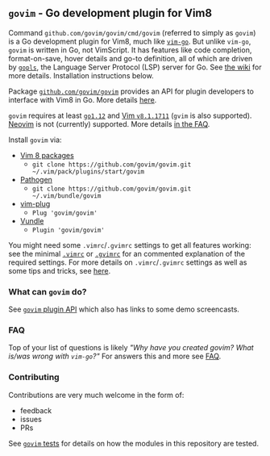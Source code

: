 ## `govim` - Go development plugin for Vim8

Command `github.com/govim/govim/cmd/govim` (referred to simply as `govim`) is a Go development plugin for Vim8, much
like [`vim-go`](https://github.com/fatih/vim-go). But unlike `vim-go`, `govim` is written in Go, not VimScript. It has
features like code completion, format-on-save, hover details and go-to definition, all of which are driven by
[`gopls`](https://pkg.go.dev/golang.org/x/tools/gopls), the Language Server Protocol (LSP) server for Go. See [the
wiki](https://github.com/govim/govim/wiki/govim-plugin-API) for more details. Installation instructions below.

Package [`github.com/govim/govim`](https://godoc.org/github.com/govim/govim) provides an API for plugin developers to
interface with Vim8 in Go. More details [here](PLUGIN_AUTHORS.md).

`govim` requires at least [`go1.12`](https://golang.org/dl/) and [Vim `v8.1.1711`](https://www.vim.org/download.php)
(`gvim` is also supported). [Neovim](https://neovim.io) is not (currently) supported. More details [in the
FAQ](https://github.com/govim/govim/wiki/FAQ#what-versions-of-vim-and-go-are-supported-with-govim).

Install `govim` via:

* [Vim 8 packages](http://vimhelp.appspot.com/repeat.txt.html#packages)
  * `git clone https://github.com/govim/govim.git ~/.vim/pack/plugins/start/govim`
* [Pathogen](https://github.com/tpope/vim-pathogen)
  * `git clone https://github.com/govim/govim.git ~/.vim/bundle/govim`
* [vim-plug](https://github.com/junegunn/vim-plug)
  * `Plug 'govim/govim'`
* [Vundle](https://github.com/VundleVim/Vundle.vim)
  * `Plugin 'govim/govim'`

You might need some `.vimrc`/`.gvimrc` settings to get all features working: see the minimal
[`.vimrc`](cmd/govim/config/minimal.vimrc) or [`.gvimrc`](cmd/govim/config/minimal.gvimrc) for an commented explanation
of the required settings. For more details on `.vimrc`/`.gvimrc` settings as well as some tips and tricks, see
[here](https://github.com/govim/govim/wiki/vimrc-tips).

### What can `govim` do?

See [`govim` plugin API](https://github.com/govim/govim/wiki/govim-plugin-API) which also has links to some demo
screencasts.

### FAQ

Top of your list of questions is likely _"Why have you created govim? What is/was wrong with `vim-go`?"_ For answers
this and more see [FAQ](https://github.com/govim/govim/wiki/FAQ).

### Contributing

Contributions are very much welcome in the form of:

* feedback
* issues
* PRs

See [`govim` tests](https://github.com/govim/govim/wiki/govim-tests) for details on how the modules in this repository
are tested.
